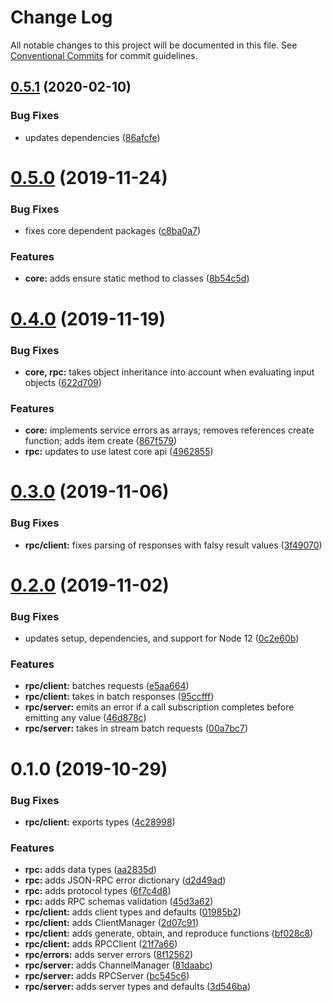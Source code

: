 # Change Log

All notable changes to this project will be documented in this file.
See [Conventional Commits](https://conventionalcommits.org) for commit guidelines.

## [0.5.1](https://github.com/rafamel/karmic/compare/v0.5.0...v0.5.1) (2020-02-10)


### Bug Fixes

* updates dependencies ([86afcfe](https://github.com/rafamel/karmic/commit/86afcfee6490bd35b7871aed9214f7f23b4068e7))





# [0.5.0](https://github.com/rafamel/karmic/compare/v0.4.0...v0.5.0) (2019-11-24)


### Bug Fixes

* fixes core dependent packages ([c8ba0a7](https://github.com/rafamel/karmic/commit/c8ba0a7620b51b0ad4891d655ff42df14c616ac0))


### Features

* **core:** adds ensure static method to classes ([8b54c5d](https://github.com/rafamel/karmic/commit/8b54c5db53b03836ac750b5bf2cf2b77efdac50b))





# [0.4.0](https://github.com/rafamel/karmic/compare/v0.3.0...v0.4.0) (2019-11-19)


### Bug Fixes

* **core, rpc:** takes object inheritance into account when evaluating input objects ([622d709](https://github.com/rafamel/karmic/commit/622d70920dc4d58513d6e72ef3f25474765ddcd7))


### Features

* **core:** implements service errors as arrays; removes references create function; adds item create ([867f579](https://github.com/rafamel/karmic/commit/867f5793137db74e6378116984883d6ee9875982))
* **rpc:** updates to use latest core api ([4962855](https://github.com/rafamel/karmic/commit/4962855854b6e1b7f42d964539023b394810726c))





# [0.3.0](https://github.com/rafamel/karmic/compare/v0.2.0...v0.3.0) (2019-11-06)


### Bug Fixes

* **rpc/client:** fixes parsing of responses with falsy result values ([3f49070](https://github.com/rafamel/karmic/commit/3f490702ff4fb60e8c33cd7cfc7a7627b2cfb39e))





# [0.2.0](https://github.com/rafamel/karmic/compare/v0.1.0...v0.2.0) (2019-11-02)


### Bug Fixes

* updates setup, dependencies, and support for Node 12 ([0c2e60b](https://github.com/rafamel/karmic/commit/0c2e60bb0aba07de4fcc67dff85c8cd5ebd54e38))


### Features

* **rpc/client:** batches requests ([e5aa664](https://github.com/rafamel/karmic/commit/e5aa6643b64c96198dd86c8b92fa64c47be3848f))
* **rpc/client:** takes in batch responses ([95ccfff](https://github.com/rafamel/karmic/commit/95ccfffe0a0d7bf95aab74d7e50b382209b87700))
* **rpc/server:** emits an error if a call subscription completes before emitting any value ([46d878c](https://github.com/rafamel/karmic/commit/46d878c784df6b0797c799c8815877f6bb56f012))
* **rpc/server:** takes in stream batch requests ([00a7bc7](https://github.com/rafamel/karmic/commit/00a7bc770983cda8e0cd60c4105194be5769394e))





# 0.1.0 (2019-10-29)


### Bug Fixes

* **rpc/client:** exports types ([4c28998](https://github.com/rafamel/karmic/commit/4c28998f0a5e2b179bd728264982042854032eba))


### Features

* **rpc:** adds data types ([aa2835d](https://github.com/rafamel/karmic/commit/aa2835d3d455144646c07b9335a6b88ecf409254))
* **rpc:** adds JSON-RPC error dictionary ([d2d49ad](https://github.com/rafamel/karmic/commit/d2d49ad5e40fe3267e27fcdcf5368d92523ccf07))
* **rpc:** adds protocol types ([6f7c4d8](https://github.com/rafamel/karmic/commit/6f7c4d879745a444f9967986058333e0bbeec973))
* **rpc:** adds RPC schemas validation ([45d3a62](https://github.com/rafamel/karmic/commit/45d3a62e69e8d45c34b658c43f52c1ddacd1b08b))
* **rpc/client:** adds client types and defaults ([01985b2](https://github.com/rafamel/karmic/commit/01985b2ce2b142a3918694bcbb57c8112ce97b28))
* **rpc/client:** adds ClientManager ([2d07c91](https://github.com/rafamel/karmic/commit/2d07c91f1c1fcc0cef53689036dd847701719e24))
* **rpc/client:** adds generate, obtain, and reproduce functions ([bf028c8](https://github.com/rafamel/karmic/commit/bf028c8d1922d83d683fd18a38c6d7f3229438bc))
* **rpc/client:** adds RPCClient ([21f7a66](https://github.com/rafamel/karmic/commit/21f7a66d06d6981dc14aa82f44df1c4ffff4fbfe))
* **rpc/errors:** adds server errors ([8f12562](https://github.com/rafamel/karmic/commit/8f12562c280e096e87e8178ea993be0c031a5451))
* **rpc/server:** adds ChannelManager ([81daabc](https://github.com/rafamel/karmic/commit/81daabc287d6858c8a13f266318f7104b953d290))
* **rpc/server:** adds RPCServer ([bc545c6](https://github.com/rafamel/karmic/commit/bc545c6ecd7df27bae36118d9c8168220ed09f3d))
* **rpc/server:** adds server types and defaults ([3d546ba](https://github.com/rafamel/karmic/commit/3d546ba96f604d5dbd6408656b895cc60cab580c))
